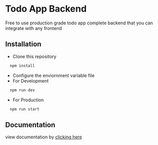 # Todo App Backend
Free to use production grade todo app complete backend that you can integrate with any frontend

## Installation

* Clone this repository

```bash
  npm install 
```
* Configure the enviornment variable file
* For Development
```bash
  npm run dev
```
* For Production 
```bash
  npm run start
```
## Documentation
 view documentation by [clicking here](https://documenter.getpostman.com/view/15516690/2s9Y5cuLga)
